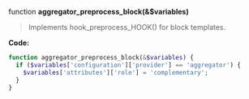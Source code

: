 function **aggregator_preprocess_block(&$variables)**

> Implements hook_preprocess_HOOK() for block templates.

**Code:**
```php
function aggregator_preprocess_block(&$variables) {
  if ($variables['configuration']['provider'] == 'aggregator') {
    $variables['attributes']['role'] = 'complementary';
  }
}
```
